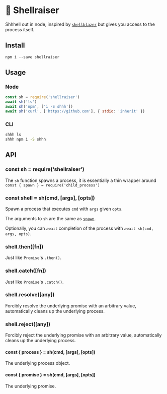 # 🤫 Shellraiser

 Shhhell out in node, inspired by [`shellblazer`](https://github.com/butera-simone/shellblazer) but gives you access to the process itself.

 ## Install

 `npm i --save shellraiser`

 ## Usage

 ### Node

 ```js
 const sh = require('shellraiser')
 await sh('ls')
 await sh('npm', ['i -S shhh'])
 await sh('curl', ['https://github.com'], { stdio: 'inherit' })
 ```

 ### CLI

 ```sh
 shhh ls
 shhh npm i -S shhh
 ```

## API

### const sh = require('shellraiser')

The `sh` function spawns a process, it is essentially a thin wrapper around `const { spawn } = require('child_process')`

### const shell = sh(cmd, [args], [opts])

Spawn a process that executes `cmd` with `args` given `opts`. 

The arguments to `sh` are the same as [`spawn`](https://nodejs.org/api/child_process.html#child_processspawncommand-args-options).

Optionally, you can `await` completion of the process with `await sh(cmd, args, opts)`.

### shell.then([fn])

Just like `Promise`'s `.then()`.

### shell.catch([fn])

Just like `Promise`'s `.catch()`.

### shell.resolve([any])

Forcibly resolve the underlying promise with an arbitrary value, automatically cleans up the underlying process.

### shell.reject([any])

Forcibly reject the underlying promise with an arbitrary value, automatically cleans up the underlying process.

#### const { process } = sh(cmd, [args], [opts])

The underlying process object.

#### const { promise } = sh(cmd, [args], [opts])

The underlying promise.
